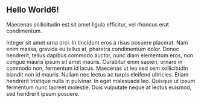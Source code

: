 ## Hello World6!

Maecenas sollicitudin est sit amet ligula efficitur, vel rhoncus erat condimentum.

Integer sit amet urna orci. In tincidunt eros a risus posuere placerat. Nam enim massa, gravida eu tellus at, pharetra condimentum dolor. Donec hendrerit, tellus dapibus commodo auctor, nunc diam elementum eros, non congue mauris ipsum sit amet mauris. Curabitur enim sapien, ornare in commodo non, fermentum id lacus. Maecenas ut leo sed sem sollicitudin blandit non id mauris. Nullam nec lectus ac turpis eleifend ultricies. Etiam hendrerit tristique nulla in pulvinar. In eget malesuada leo. Quisque ut ipsum fermentum nunc laoreet molestie. Duis vulputate neque at lectus euismod, sed hendrerit ipsum posuere.

